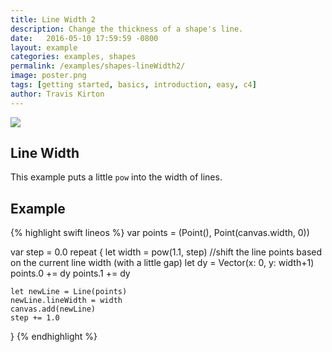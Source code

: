 ```yaml
---
title: Line Width 2
description: Change the thickness of a shape's line.
date:   2016-05-10 17:59:59 -0800
layout: example
categories: examples, shapes
permalink: /examples/shapes-lineWidth2/
image: poster.png
tags: [getting started, basics, introduction, easy, c4]
author: Travis Kirton
---
```

![](lineWidth.png)

## Line Width
This example puts a little `pow` into the width of lines.

## Example
{% highlight swift lineos %}
var points = (Point(), Point(canvas.width, 0))

var step = 0.0
repeat {
    let width = pow(1.1, step)
    //shift the line points based on the current line width (with a little gap)
    let dy = Vector(x: 0, y: width+1)
    points.0 += dy
    points.1 += dy

    let newLine = Line(points)
    newLine.lineWidth = width
    canvas.add(newLine)
    step += 1.0
}
{% endhighlight %}
